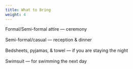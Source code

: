 ```yaml
---
title: What to Bring
weight: 4
---
```


Formal/Semi-formal attire — ceremony\
\
Semi-formal/casual — reception & dinner\
\
Bedsheets, pyjamas, & towel — if you are staying the night\
\
Swimsuit — for swimming the next day
